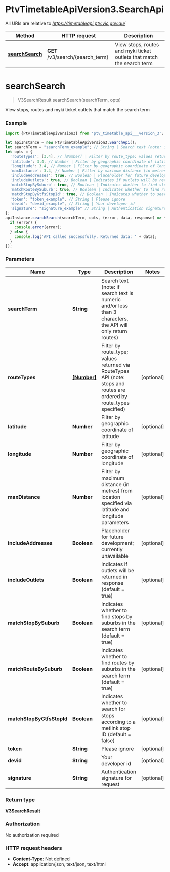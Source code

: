 # PtvTimetableApiVersion3.SearchApi

All URIs are relative to *https://timetableapi.ptv.vic.gov.au/*

Method | HTTP request | Description
------------- | ------------- | -------------
[**searchSearch**](SearchApi.md#searchSearch) | **GET** /v3/search/{search_term} | View stops, routes and myki ticket outlets that match the search term

<a name="searchSearch"></a>
# **searchSearch**
> V3SearchResult searchSearch(searchTerm, opts)

View stops, routes and myki ticket outlets that match the search term

### Example
```javascript
import {PtvTimetableApiVersion3} from 'ptv_timetable_api___version_3';

let apiInstance = new PtvTimetableApiVersion3.SearchApi();
let searchTerm = "searchTerm_example"; // String | Search text (note: if search text is numeric and/or less than 3 characters, the API will only return routes)
let opts = { 
  'routeTypes': [3.4], // [Number] | Filter by route_type; values returned via RouteTypes API (note: stops and routes are ordered by route_types specified)
  'latitude': 3.4, // Number | Filter by geographic coordinate of latitude
  'longitude': 3.4, // Number | Filter by geographic coordinate of longitude
  'maxDistance': 3.4, // Number | Filter by maximum distance (in metres) from location specified via latitude and longitude parameters
  'includeAddresses': true, // Boolean | Placeholder for future development; currently unavailable
  'includeOutlets': true, // Boolean | Indicates if outlets will be returned in response (default = true)
  'matchStopBySuburb': true, // Boolean | Indicates whether to find stops by suburbs in the search term (default = true)
  'matchRouteBySuburb': true, // Boolean | Indicates whether to find routes by suburbs in the search term (default = true)
  'matchStopByGtfsStopId': true, // Boolean | Indicates whether to search for stops according to a metlink stop ID (default = false)
  'token': "token_example", // String | Please ignore
  'devid': "devid_example", // String | Your developer id
  'signature': "signature_example" // String | Authentication signature for request
};
apiInstance.searchSearch(searchTerm, opts, (error, data, response) => {
  if (error) {
    console.error(error);
  } else {
    console.log('API called successfully. Returned data: ' + data);
  }
});
```

### Parameters

Name | Type | Description  | Notes
------------- | ------------- | ------------- | -------------
 **searchTerm** | **String**| Search text (note: if search text is numeric and/or less than 3 characters, the API will only return routes) | 
 **routeTypes** | [**[Number]**](Number.md)| Filter by route_type; values returned via RouteTypes API (note: stops and routes are ordered by route_types specified) | [optional] 
 **latitude** | **Number**| Filter by geographic coordinate of latitude | [optional] 
 **longitude** | **Number**| Filter by geographic coordinate of longitude | [optional] 
 **maxDistance** | **Number**| Filter by maximum distance (in metres) from location specified via latitude and longitude parameters | [optional] 
 **includeAddresses** | **Boolean**| Placeholder for future development; currently unavailable | [optional] 
 **includeOutlets** | **Boolean**| Indicates if outlets will be returned in response (default &#x3D; true) | [optional] 
 **matchStopBySuburb** | **Boolean**| Indicates whether to find stops by suburbs in the search term (default &#x3D; true) | [optional] 
 **matchRouteBySuburb** | **Boolean**| Indicates whether to find routes by suburbs in the search term (default &#x3D; true) | [optional] 
 **matchStopByGtfsStopId** | **Boolean**| Indicates whether to search for stops according to a metlink stop ID (default &#x3D; false) | [optional] 
 **token** | **String**| Please ignore | [optional] 
 **devid** | **String**| Your developer id | [optional] 
 **signature** | **String**| Authentication signature for request | [optional] 

### Return type

[**V3SearchResult**](V3SearchResult.md)

### Authorization

No authorization required

### HTTP request headers

 - **Content-Type**: Not defined
 - **Accept**: application/json, text/json, text/html

